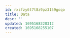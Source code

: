 ```yaml
---
id: rxzfzy6t7t8z9pz3159goqo
title: Data
desc: ''
updated: 1695168328312
created: 1695168255107
---
```

